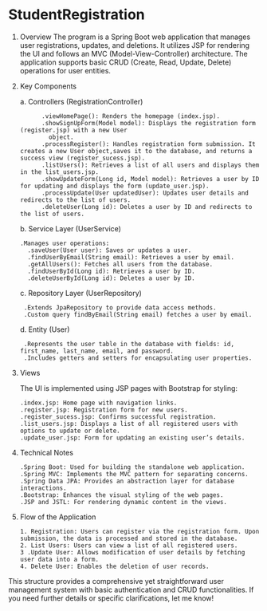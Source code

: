 # StudentRegistration
1. Overview
The program is a Spring Boot web application that manages user registrations, updates, and deletions. It utilizes JSP for rendering the UI and follows an MVC (Model-View-Controller) architecture. The application supports basic CRUD (Create, Read, Update, Delete) operations for user entities.

2. Key Components
 
      a. Controllers (RegistrationController)
 
             .viewHomePage(): Renders the homepage (index.jsp).
             .showSignUpForm(Model model): Displays the registration form (register.jsp) with a new User 
               object.
             .processRegister(): Handles registration form submission. It creates a new User object,saves it to the database, and returns a success view (register_sucess.jsp).
             .listUsers(): Retrieves a list of all users and displays them in the list_users.jsp.
             .showUpdateForm(Long id, Model model): Retrieves a user by ID for updating and displays the form (update_user.jsp).
             .processUpdate(User updatedUser): Updates user details and redirects to the list of users.
             .deleteUser(Long id): Deletes a user by ID and redirects to the list of users.
    
      b. Service Layer (UserService)
 
       .Manages user operations:
         .saveUser(User user): Saves or updates a user.
         .findUserByEmail(String email): Retrieves a user by email.
         .getAllUsers(): Fetches all users from the database.
         .findUserById(Long id): Retrieves a user by ID.
         .deleteUserById(Long id): Deletes a user by ID.
   
      c. Repository Layer (UserRepository)

        .Extends JpaRepository to provide data access methods.
        .Custom query findByEmail(String email) fetches a user by email.
    
      d. Entity (User)

        .Represents the user table in the database with fields: id, first_name, last_name, email, and password.
        .Includes getters and setters for encapsulating user properties.
    
3. Views

    The UI is implemented using JSP pages with Bootstrap for styling:

       .index.jsp: Home page with navigation links.
       .register.jsp: Registration form for new users.
       .register_sucess.jsp: Confirms successful registration.
       .list_users.jsp: Displays a list of all registered users with options to update or delete.
       .update_user.jsp: Form for updating an existing user’s details.

    
4. Technical Notes

       .Spring Boot: Used for building the standalone web application.
       .Spring MVC: Implements the MVC pattern for separating concerns.
       .Spring Data JPA: Provides an abstraction layer for database interactions.
       .Bootstrap: Enhances the visual styling of the web pages.
       .JSP and JSTL: For rendering dynamic content in the views.
   
6. Flow of the Application
    
       1. Registration: Users can register via the registration form. Upon submission, the data is processed and stored in the database.
       2. List Users: Users can view a list of all registered users.
       3 .Update User: Allows modification of user details by fetching user data into a form.
       4. Delete User: Enables the deletion of user records.

   
This structure provides a comprehensive yet straightforward user management system with basic authentication and CRUD functionalities. If you need further details or specific clarifications, let me know!
